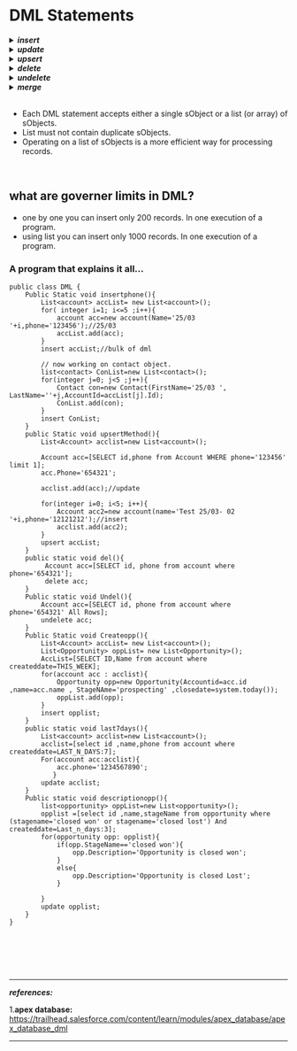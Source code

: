 # DML Statements

<details>
  <summary><b><em>insert</em></b>
</summary>
<p>

```apex
// Create the account sObject 
Account acct = new Account(Name='Acme', Phone='(415)555-1212', NumberOfEmployees=100);
// Insert the account by using DML
insert acct;  
``` 
</p>
</details> 

<details>
  <summary><b><em>update</em></b>
</summary>
<p>

```apex
// List to hold the new contacts to update
List<Contact> listToUpdate = new List<Contact>();
// Iterate through the list and add a title only
//   if the department is Finance
for(Contact con : conList) {
    if (con.Department == 'Finance') {
        con.Title = 'Financial analyst';
        // Add updated contact sObject to the list.
        listToUpdate.add(con);
    }
}
// Bulk update all contacts with one DML call
update listToUpdate;  
``` 
</p>
</details> 

<details>
  <summary><b><em>upsert</em></b>
</summary>
<p>

```apex
// Insert the Josh contact
Contact josh = new Contact(FirstName='Josh',LastName='Kaplan',Department='Finance');       
insert josh;
// Josh's record has been inserted
//   so the variable josh has now an ID
//   which will be used to match the records by upsert
josh.Description = 'Josh\'s record has been updated by the upsert operation.';
// Create the Kathy contact, but don't persist it in the database
Contact kathy = new Contact(FirstName='Kathy',LastName='Brown',Department='Technology');
// List to hold the new contacts to upsert
List<Contact> contacts = new List<Contact> { josh, kathy };
// Call upsert
upsert contacts;
// Result: Josh is updated and Kathy is created.  
``` 
</p>
</details> 

<details>
  <summary><b><em>delete</em></b>
</summary>
<p>

```apex
Contact[] contactsDel = [SELECT Id FROM Contact WHERE LastName='Smith']; 
delete contactsDel;  
``` 
</p>
</details>

<details>
  <summary><b><em>undelete</em></b>
</summary>
<p>

```apex
//Delete account records where Phone =’654321’. Also try undeleting records. [Anonymous Window]

public class point103 {
    public static void method(){
        List<account> accList = [select id,name from account where phone='654321'];
        
        delete accList;
    }
    public static void method2(){
        List<account> accList = [SELECT Id, Name FROM Account WHERE phone='654321' ALL ROWS]; 
        
        undelete accList;
    }
}

``` 
```apex
// undelete employees that were deleted	
List <employee__c> lst = [SELECT id,Account__c FROM Employee__c where IsDeleted=true ALL ROWS];
undelete lst;	
```	
	
</p>
</details>

<details>
  <summary><b><em>merge</em></b>
</summary>
<p>

```apex
// add example 
``` 
</p>
</details>
  
  
<br/>

- Each DML statement accepts either a single sObject or a list (or array) of sObjects.
- List must not contain duplicate sObjects.
- Operating on a list of sObjects is a more efficient way for processing records.

<br/>

## what are governer limits in DML?
- one by one you can insert only 200 records. In one execution of a program.
- using list you can insert only 1000 records. In one execution of a program.	
	
	
	

### A program that explains it all...	
	
```apex
public class DML {
    Public Static void insertphone(){
        List<account> accList= new List<account>();
   		for( integer i=1; i<=5 ;i++){
            account acc=new account(Name='25/03 '+i,phone='123456');//25/03 
        	accList.add(acc);
      	}
    	insert accList;//bulk of dml
   
        // now working on contact object.
        list<contact> ConList=new List<contact>();
        for(integer j=0; j<5 ;j++){
            Contact con=new Contact(FirstName='25/03 ', LastName=''+j,AccountId=accList[j].Id);
            ConList.add(con);
        }
        insert ConList;
    }
    public Static void upsertMethod(){
        List<Account> acclist=new List<account>();
        
        Account acc=[SELECT id,phone from Account WHERE phone='123456' limit 1];
        acc.Phone='654321';
        
        acclist.add(acc);//update
        
        for(integer i=0; i<5; i++){
            Account acc2=new account(name='Test 25/03- 02 '+i,phone='12121212');//insert
            acclist.add(acc2);
        }
        upsert accList;
    }
    public static void del(){
         Account acc=[SELECT id, phone from account where phone='654321'];
         delete acc;
    }
    Public static void Undel(){
        Account acc=[SELECT id, phone from account where phone='654321' All Rows];
        undelete acc;
    }
    Public Static void Createopp(){
        List<Account> accList= new List<account>();
        List<Opportunity> oppList= new List<Opportunity>();
        AccList=[SELECT ID,Name from account where createddate=THIS_WEEK];
        for(account acc : acclist){
            Opportunity opp=new Opportunity(Accountid=acc.id ,name=acc.name , StageNAme='prospecting' ,closedate=system.today());
            oppList.add(opp);
		}
        insert opplist;
    }
    public static void last7days(){
        List<account> acclist=new List<account>();
        acclist=[select id ,name,phone from account where createddate=LAST_N_DAYS:7];
        For(account acc:acclist){
            acc.phone='1234567890';
           }
        update acclist;
    }
    Public static void descriptionopp(){
        list<opportunity> oppList=new List<opportunity>();
        opplist =[select id ,name,stageName from opportunity where (stagename='closed won' or stagename='closed lost') And createddate=Last_n_days:3];
        for(opportunity opp: opplist){
            if(opp.StageName=='closed won'){
                opp.Description='Opportunity is closed won';
            }
            else{
                opp.Description='Opportunity is closed Lost';
            }
            
        }
        update opplist;
    }
}
```
  

  
  
<br/>
  
<br/>

<br/>
  
<br/>
  
---
***references:***
	
1.**apex database:** https://trailhead.salesforce.com/content/learn/modules/apex_database/apex_database_dml  

---
  
